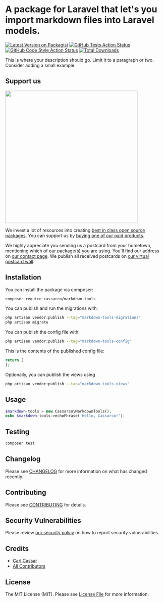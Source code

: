# A package for Laravel that let's you import markdown files into Laravel models.

[![Latest Version on Packagist](https://img.shields.io/packagist/v/cassarco/markdown-tools.svg?style=flat-square)](https://packagist.org/packages/cassarco/markdown-tools)
[![GitHub Tests Action Status](https://img.shields.io/github/actions/workflow/status/cassarco/markdown-tools/run-tests.yml?branch=main&label=tests&style=flat-square)](https://github.com/cassarco/markdown-tools/actions?query=workflow%3Arun-tests+branch%3Amain)
[![GitHub Code Style Action Status](https://img.shields.io/github/actions/workflow/status/cassarco/markdown-tools/fix-php-code-style-issues.yml?branch=main&label=code%20style&style=flat-square)](https://github.com/cassarco/markdown-tools/actions?query=workflow%3A"Fix+PHP+code+style+issues"+branch%3Amain)
[![Total Downloads](https://img.shields.io/packagist/dt/cassarco/markdown-tools.svg?style=flat-square)](https://packagist.org/packages/cassarco/markdown-tools)

This is where your description should go. Limit it to a paragraph or two. Consider adding a small example.

## Support us

[<img src="https://github-ads.s3.eu-central-1.amazonaws.com/markdown-tools.jpg?t=1" width="419px" />](https://spatie.be/github-ad-click/markdown-tools)

We invest a lot of resources into creating [best in class open source packages](https://spatie.be/open-source). You can support us by [buying one of our paid products](https://spatie.be/open-source/support-us).

We highly appreciate you sending us a postcard from your hometown, mentioning which of our package(s) you are using. You'll find our address on [our contact page](https://spatie.be/about-us). We publish all received postcards on [our virtual postcard wall](https://spatie.be/open-source/postcards).

## Installation

You can install the package via composer:

```bash
composer require cassarco/markdown-tools
```

You can publish and run the migrations with:

```bash
php artisan vendor:publish --tag="markdown-tools-migrations"
php artisan migrate
```

You can publish the config file with:

```bash
php artisan vendor:publish --tag="markdown-tools-config"
```

This is the contents of the published config file:

```php
return [
];
```

Optionally, you can publish the views using

```bash
php artisan vendor:publish --tag="markdown-tools-views"
```

## Usage

```php
$markdown-tools = new Cassarco\MarkdownTools();
echo $markdown-tools->echoPhrase('Hello, Cassarco!');
```

## Testing

```bash
composer test
```

## Changelog

Please see [CHANGELOG](CHANGELOG.md) for more information on what has changed recently.

## Contributing

Please see [CONTRIBUTING](CONTRIBUTING.md) for details.

## Security Vulnerabilities

Please review [our security policy](../../security/policy) on how to report security vulnerabilities.

## Credits

- [Carl Cassar](https://github.com/cassarco)
- [All Contributors](../../contributors)

## License

The MIT License (MIT). Please see [License File](LICENSE.md) for more information.
